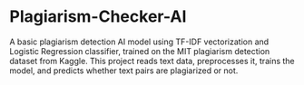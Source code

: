 # Plagiarism-Checker-AI
A basic plagiarism detection AI model using TF-IDF vectorization and Logistic Regression classifier, trained on the MIT plagiarism detection dataset from Kaggle. This project reads text data, preprocesses it, trains the model, and predicts whether text pairs are plagiarized or not.
